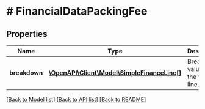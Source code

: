 # # FinancialDataPackingFee

## Properties

Name | Type | Description | Notes
------------ | ------------- | ------------- | -------------
**breakdown** | [**\OpenAPI\Client\Model\SimpleFinanceLine[]**](SimpleFinanceLine.md) | Breakdown values for the finance line. |

[[Back to Model list]](../../README.md#models) [[Back to API list]](../../README.md#endpoints) [[Back to README]](../../README.md)

